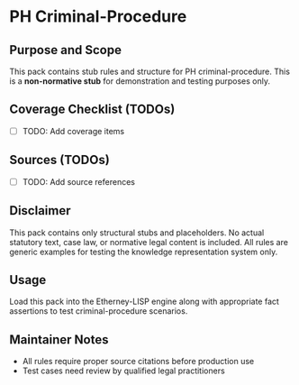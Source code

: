 # PH Criminal-Procedure

## Purpose and Scope

This pack contains stub rules and structure for PH criminal-procedure. This is a **non-normative stub** for demonstration and testing purposes only.

## Coverage Checklist (TODOs)

- [ ] TODO: Add coverage items

## Sources (TODOs)

- [ ] TODO: Add source references

## Disclaimer

This pack contains only structural stubs and placeholders. No actual statutory text, case law, or normative legal content is included. All rules are generic examples for testing the knowledge representation system only.

## Usage

Load this pack into the Etherney-LISP engine along with appropriate fact assertions to test criminal-procedure scenarios.

## Maintainer Notes

- All rules require proper source citations before production use
- Test cases need review by qualified legal practitioners

